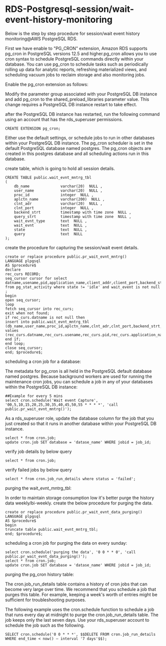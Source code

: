 # RDS-Postgresql-session/wait-event-history-monitoring

Below is the step by step procedure for session/wait event history monitoring@AWS PostgreSQL RDS.

First we have enable to "PG_CRON" extension, Amazon RDS supports pg_cron in PostgreSQL versions 12.5 and higher.pg_cron allows you to use cron syntax to schedule PostgreSQL commands directly within your database. You can use pg_cron to schedule tasks such as periodically rolling up data for analytic reports, refreshing materialized views, and scheduling vacuum jobs to reclaim storage and also monitoring jobs.
  
Enable the pg_cron extension as follows:

Modify the parameter group associated with your PostgreSQL DB instance and add pg_cron to the shared_preload_libraries parameter value. This change requires a PostgreSQL DB instance restart to take effect.

after the PostgreSQL DB instance has restarted, run the following command using an account that has the rds_superuser permissions.

```
CREATE EXTENSION pg_cron;
```

Either use the default settings, or schedule jobs to run in other databases within your PostgreSQL DB instance. The pg_cron scheduler is set in the default PostgreSQL database named postgres. The pg_cron objects are created in this postgres database and all scheduling actions run in this database.

create table, which is going to hold all session details.

```
CREATE TABLE public.wait_evnt_mntrg_tbl
( 
	db_name              varchar(20)  NULL ,
	user_name            varchar(20)  NULL ,
	proc_id              integer  NULL ,
	aplctn_name          varchar(200)  NULL ,
	clnt_adr             varchar(20)  NULL ,
	clnt_port            integer  NULL ,
	backend_strt         timestamp with time zone  NULL ,
	query_strt           timestamp with time zone  NULL ,
	wait_evnt_type       text  NULL ,
	wait_evnt            text  NULL ,
	state                text  NULL ,
	query                text  NULL 
);
```
create the procedure for capturing the session/wait event details.

```
create or replace procedure public.pr_wait_evnt_mntrg()
LANGUAGE plpgsql
AS $procedure$
declare
rec_curs RECORD;
seq_cursor cursor for select datname,usename,pid,application_name,client_addr,client_port,backend_start,query_start,wait_event_type,wait_event,state,query from pg_stat_activity where state != 'idle' and wait_event is not null ;
begin
open seq_cursor;
loop
fetch seq_cursor into rec_curs;
exit when not found;
if rec_curs.datname is not null then
insert into public.wait_evnt_mntrg_tbl (db_name,user_name,proc_id,aplctn_name,clnt_adr,clnt_port,backend_strt,query_strt,wait_evnt_type,wait_evnt,state,query) values (rec_curs.datname,rec_curs.usename,rec_curs.pid,rec_curs.application_name,rec_curs.client_addr,rec_curs.client_port,rec_curs.backend_start,rec_curs.query_start,rec_curs.wait_event_type,rec_curs.wait_event,rec_curs.state,rec_curs.query);
end if;
end loop;
close seq_cursor;
end; $procedure$;
```

scheduling a cron job for a database:

The metadata for pg_cron is all held in the PostgreSQL default database named postgres. Because background workers are used for running the maintenance cron jobs, you can schedule a job in any of your databases within the PostgreSQL DB instance:

```
##Example for every 5 mins
select cron.schedule('Wait event Capture', '00,5,10,15,20,25,30,35,40,45,50,55 * * * *', 'call public.pr_wait_evnt_mntrg()');
```

As a rds_superuser role, update the database column for the job that you just created so that it runs in another database within your PostgreSQL DB instance.

```
select * from cron.job;
update cron.job SET database = 'datase_name' WHERE jobid = job_id;
```
verify job details by below query
```
select * from cron.job;
```
verify failed jobs by below query 
```
select * from cron.job_run_details where status = 'failed';
```
purging the wait_evnt_mntrg_tbl:

In order to maintain storage consumption low it's better purge the history data weekly/bi-weekly.
create the below procedure for purging the data.

```
create or replace procedure public.pr_wait_evnt_data_purging()
LANGUAGE plpgsql
AS $procedure$
begin
truncate table public.wait_evnt_mntrg_tbl;
end; $procedure$;
```
scheduling a cron job for purging the data on every sunday:

```
select cron.schedule('purging the data', '0 0 * * 0', 'call public.pr_wait_evnt_data_purging()');
select * from cron.job; 
update cron.job SET database = 'datase_name' WHERE jobid = job_id;
```
purging the pg_cron history table:

The cron.job_run_details table contains a history of cron jobs that can become very large over time. We recommend that you schedule a job that purges this table. For example, keeping a week's worth of entries might be sufficient for troubleshooting purposes.

The following example uses the cron.schedule function to schedule a job that runs every day at midnight to purge the cron.job_run_details table. The job keeps only the last seven days. Use your rds_superuser account to schedule the job such as the following.

```
SELECT cron.schedule('0 0 * * *', $$DELETE FROM cron.job_run_details WHERE end_time < now() – interval '7 days'$$);
```
